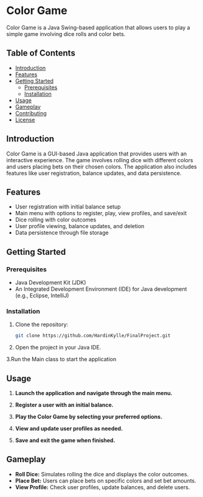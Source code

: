 # Color Game

Color Game is a Java Swing-based application that allows users to play a simple game involving dice rolls and color bets.

## Table of Contents

- [Introduction](#introduction)
- [Features](#features)
- [Getting Started](#getting-started)
  - [Prerequisites](#prerequisites)
  - [Installation](#installation)
- [Usage](#usage)
- [Gameplay](#gameplay)
- [Contributing](#contributing)
- [License](#license)

## Introduction

Color Game is a GUI-based Java application that provides users with an interactive experience. The game involves rolling dice with different colors and users placing bets on their chosen colors. The application also includes features like user registration, balance updates, and data persistence.

## Features

- User registration with initial balance setup
- Main menu with options to register, play, view profiles, and save/exit
- Dice rolling with color outcomes
- User profile viewing, balance updates, and deletion
- Data persistence through file storage

## Getting Started

### Prerequisites

- Java Development Kit (JDK)
- An Integrated Development Environment (IDE) for Java development (e.g., Eclipse, IntelliJ)

### Installation

1. Clone the repository:

   ```bash
   git clone https://github.com/HardinKylle/FinalProject.git
2. Open the project in your Java IDE.

3.Run the Main class to start the application

## Usage

1. **Launch the application and navigate through the main menu.**

2. **Register a user with an initial balance.**

3. **Play the Color Game by selecting your preferred options.**

4. **View and update user profiles as needed.**

5. **Save and exit the game when finished.**

## Gameplay

- **Roll Dice:** Simulates rolling the dice and displays the color outcomes.
- **Place Bet:** Users can place bets on specific colors and set bet amounts.
- **View Profile:** Check user profiles, update balances, and delete users.
